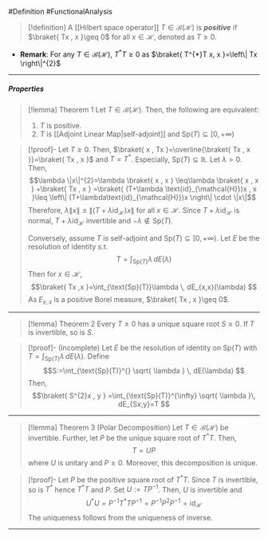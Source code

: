 #Definition #FunctionalAnalysis 
> [!definition]
> A [[Hilbert space operator]] $T\in \mathcal{B}(\mathcal{H})$ is ***positive*** if $\braket{ Tx , x }\geq 0$ for all $x\in \mathcal{H}$, denoted as $T\geq 0$.
- **Remark**: For any $T\in \mathcal{B}(\mathcal{H})$, $T^{*}T\geq 0$ as $\braket{ T^{*}T x, x }=\left\| Tx \right\|^{2}$
---
##### Properties
> [!lemma] Theorem 1
> Let $T\in \mathcal{B}(\mathcal{H})$. Then, the following are equivalent:
> 1. $T$ is positive.
> 2. $T$ is [[Adjoint Linear Map|self-adjoint]] and $\text{Sp}(T)\subseteq[0,+\infty)$

> [!proof]-
> Let $T\geq 0$. Then,  $\braket{ x , Tx }=\overline{\braket{ Tx , x }}=\braket{ Tx , x }$ and $T=T^{*}$. Especially, $\text{Sp}(T)\subseteq \mathbb{R}$. Let $\lambda>0$. Then, $$\lambda \|x\|^{2}=\lambda \braket{ x , x } \leq\lambda \braket{ x , x } +\braket{ Tx , x } =\braket{ (T+\lambda \text{id}_{\mathcal{H}})x , x }\leq \left\| (T+\lambda\text{id}_{\mathcal{H}})x \right\|  \cdot \|x\|$$Therefore, $\lambda\|x\|\leq \left\| (T+\lambda\text{id}_{\mathcal{H}})x \right\|$ for all $x\in \mathcal{H}$. Since $T+\lambda \text{id}_{\mathcal{H}}$ is normal, $T+\lambda \text{id}_{\mathcal{H}}$ invertible and $-\lambda\notin \text{Sp}(T)$. 
> 
> Conversely, assume $T$ is self-adjoint and $\text{Sp}(T)\subseteq[0,+\infty)$. Let $E$ be the resolution of identity s.t. $$T=\int_{\text{Sp}(T)}^{} \lambda \, dE(\lambda) $$Then for $x\in \mathcal{H}$, $$\braket{ Tx ,x  }=\int_{\text{Sp}(T)}\lambda \, dE_{x,x}(\lambda)  $$As $E_{x,x}$ is a positive Borel measure, $\braket{ Tx , x }\geq 0$. 
---
> [!lemma] Theorem 2
> Every $T\geq 0$ has a unique square root $S\geq 0$. If $T$ is invertible, so is $S$.

> [!proof]- (Incomplete)
> Let $E$ be the resolution of identity on $\text{Sp}(T)$ with $T=\int_{\text{Sp}(T)}^{} \lambda \, dE(\lambda)$. Define $$S:=\int_{\text{Sp}(T)}^{} \sqrt{ \lambda } \, dE(\lambda) $$Then, $$\braket{ S^{2}x , y } =\int_{\text{Sp}(T)}^{\infty}  \sqrt{ \lambda }\, dE_{Sx,y}=T $$
---
> [!lemma] Theorem 3 (Polar Decomposition)
> Let $T\in \mathcal{B}(\mathcal{H})$ be invertible. Further, let $P$ be the unique square root of $T^{*}T$. Then, $$T=UP$$where $U$ is unitary and $P\geq 0$. Moreover, this decomposition is unique.

> [!proof]-
> Let $P$ be the positive square root of $T^{*}T$. Since $T$ is invertible, so is $T^{*}$ hence $T^{*}T$ and $P$. Set $U:=TP ^{-1}$. Then, $U$ is invertible and $$U^{*}U=P ^{-1}T^{*}T P ^{-1}=P ^{-1} P^{2} P ^{-1}=\text{id}_{\mathcal{H}}$$The uniqueness follows from the uniqueness of inverse.
---